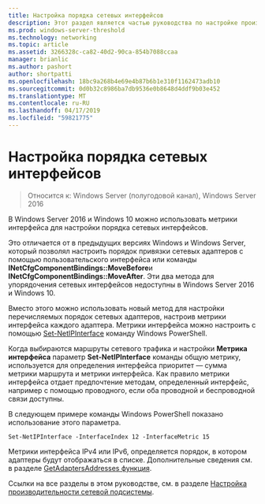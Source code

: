 ```yaml
---
title: Настройка порядка сетевых интерфейсов
description: Этот раздел является частью руководства по настройке производительности сетевой подсистемы Windows Server 2016.
ms.prod: windows-server-threshold
ms.technology: networking
ms.topic: article
ms.assetid: 3266328c-ca82-40d2-90ca-854b7088ccaa
manager: brianlic
ms.author: pashort
author: shortpatti
ms.openlocfilehash: 18bc9a268b4e69e4b87b6b1e310f1162473adb10
ms.sourcegitcommit: 0d0b32c8986ba7db9536e0b8648d4ddf9b03e452
ms.translationtype: MT
ms.contentlocale: ru-RU
ms.lasthandoff: 04/17/2019
ms.locfileid: "59821775"
---
```

# <a name="configure-the-order-of-network-interfaces"></a>Настройка порядка сетевых интерфейсов

>Относится к: Windows Server (полугодовой канал), Windows Server 2016

В Windows Server 2016 и Windows 10 можно использовать метрики интерфейса для настройки порядка сетевых интерфейсов.

Это отличается от в предыдущих версиях Windows и Windows Server, который позволял настроить порядок привязки сетевых адаптеров с помощью пользовательского интерфейса или команды **INetCfgComponentBindings::MoveBefore**и **INetCfgComponentBindings::MoveAfter**. Эти два метода для упорядочения сетевых интерфейсов недоступны в Windows Server 2016 и Windows 10.

Вместо этого можно использовать новый метод для настройки перечисляемых порядок сетевых адаптеров, настроив метрики интерфейса каждого адаптера. Метрики интерфейса можно настроить с помощью [Set-NetIPInterface](https://docs.microsoft.com/powershell/module/nettcpip/set-netipinterface) команду Windows PowerShell.

Когда выбираются маршруты сетевого трафика и настройки **Метрика интерфейса** параметр **Set-NetIPInterface** команды общую метрику, используется для определения интерфейса приоритет — сумма метрики маршрута и метрики интерфейса. Как правило метрики интерфейса отдает предпочтение методам, определенный интерфейс, например с помощью проводного, если оба проводной и беспроводной связи доступны.

В следующем примере команды Windows PowerShell показано использование этого параметра.

    Set-NetIPInterface -InterfaceIndex 12 -InterfaceMetric 15

Метрики интерфейса IPv4 или IPv6, определяется порядок, в котором адаптеры будут отображаться в списке.  Дополнительные сведения см. в разделе [GetAdaptersAddresses функция](https://msdn.microsoft.com/library/windows/desktop/aa365915%28v=vs.85%29.aspx?f=255&MSPPError=-2147217396).

Ссылки на все разделы в этом руководстве, см. в разделе [Настройка производительности сетевой подсистемы](net-sub-performance-top.md).
